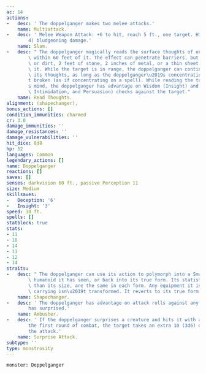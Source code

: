 ```yaml
---
ac: 14
actions:
-   desc: ' The doppelganger makes two melee attacks.'
    name: Multiattack.
-   desc: ' Melee Weapon Attack: +6 to hit, reach 5 ft., one target. Hit: 7 (1d6 +
        4) bludgeoning damage.'
    name: Slam.
-   desc: " The doppelganger magically reads the surface thoughts of one creature\
        \ within 60 feet of it. The effect can penetrate barriers, but 3 feet of wood\
        \ or dirt, 2 feet of stone, 2 inches of metal, or a thin sheet of lead blocks\
        \ it. While the target is in range, the doppelganger can continue reading\
        \ its thoughts, as long as the doppelganger\u2019s concentration isn\u2019\
        t broken (as if concentrating on a spell). While reading the target\u2019\
        s mind, the doppelganger has advantage on Wisdom (Insight) and Charisma (Deception,\
        \ Intimidation, and Persuasion) checks against the target."
    name: Read Thoughts.
alignment: (shapechanger),
bonus_actions: []
condition_immunities: charmed
cr: 3.0
damage_immunities: ''
damage_resistances: ''
damage_vulnerabilities: ''
hit_dice: 8d8
hp: 52
languages: Common
legendary_actions: []
name: Doppelganger
reactions: []
saves: []
senses: darkvision 60 ft., passive Perception 11
size: Medium
skillsaves:
-   Deception: '6'
-   Insight: '3'
speed: 30 ft.
spells: []
statblock: true
stats:
- 11
- 18
- 14
- 11
- 12
- 14
straits:
-   desc: " The doppelganger can use its action to polymorph into a Small or Medium\
        \ humanoid it has seen, or back into its true form. Its statistics, other\
        \ than its size, are the same in each form. Any equipment it is wearing or\
        \ carrying isn\u2019t transformed. It reverts to its true form if it dies."
    name: Shapechanger.
-   desc: ' The doppelganger has advantage on attack rolls against any creature it
        has surprised.'
    name: Ambusher.
-   desc: ' If the doppelganger surprises a creature and hits it with an attack during
        the first round of combat, the target takes an extra 10 (3d6) damage from
        the attack.'
    name: Surprise Attack.
subtype: ''
type: monstrosity
---
```

```statblock
monster: Doppelganger
```